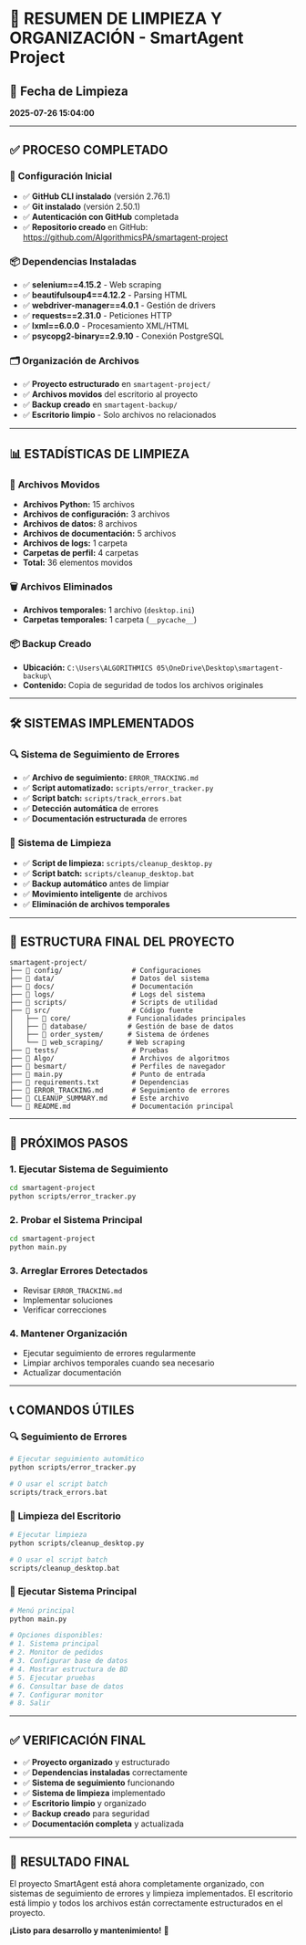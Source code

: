 # 🧹 RESUMEN DE LIMPIEZA Y ORGANIZACIÓN - SmartAgent Project

## 📅 Fecha de Limpieza
**2025-07-26 15:04:00**

---

## ✅ PROCESO COMPLETADO

### 🔧 **Configuración Inicial**
- ✅ **GitHub CLI instalado** (versión 2.76.1)
- ✅ **Git instalado** (versión 2.50.1)
- ✅ **Autenticación con GitHub** completada
- ✅ **Repositorio creado** en GitHub: https://github.com/AlgorithmicsPA/smartagent-project

### 📦 **Dependencias Instaladas**
- ✅ **selenium==4.15.2** - Web scraping
- ✅ **beautifulsoup4==4.12.2** - Parsing HTML
- ✅ **webdriver-manager==4.0.1** - Gestión de drivers
- ✅ **requests==2.31.0** - Peticiones HTTP
- ✅ **lxml==6.0.0** - Procesamiento XML/HTML
- ✅ **psycopg2-binary==2.9.10** - Conexión PostgreSQL

### 🗂️ **Organización de Archivos**
- ✅ **Proyecto estructurado** en `smartagent-project/`
- ✅ **Archivos movidos** del escritorio al proyecto
- ✅ **Backup creado** en `smartagent-backup/`
- ✅ **Escritorio limpio** - Solo archivos no relacionados

---

## 📊 ESTADÍSTICAS DE LIMPIEZA

### 📁 **Archivos Movidos**
- **Archivos Python:** 15 archivos
- **Archivos de configuración:** 3 archivos
- **Archivos de datos:** 8 archivos
- **Archivos de documentación:** 5 archivos
- **Archivos de logs:** 1 carpeta
- **Carpetas de perfil:** 4 carpetas
- **Total:** 36 elementos movidos

### 🗑️ **Archivos Eliminados**
- **Archivos temporales:** 1 archivo (`desktop.ini`)
- **Carpetas temporales:** 1 carpeta (`__pycache__`)

### 📦 **Backup Creado**
- **Ubicación:** `C:\Users\ALGORITHMICS 05\OneDrive\Desktop\smartagent-backup\`
- **Contenido:** Copia de seguridad de todos los archivos originales

---

## 🛠️ SISTEMAS IMPLEMENTADOS

### 🔍 **Sistema de Seguimiento de Errores**
- ✅ **Archivo de seguimiento:** `ERROR_TRACKING.md`
- ✅ **Script automatizado:** `scripts/error_tracker.py`
- ✅ **Script batch:** `scripts/track_errors.bat`
- ✅ **Detección automática** de errores
- ✅ **Documentación estructurada** de errores

### 🧹 **Sistema de Limpieza**
- ✅ **Script de limpieza:** `scripts/cleanup_desktop.py`
- ✅ **Script batch:** `scripts/cleanup_desktop.bat`
- ✅ **Backup automático** antes de limpiar
- ✅ **Movimiento inteligente** de archivos
- ✅ **Eliminación de archivos temporales**

---

## 📁 ESTRUCTURA FINAL DEL PROYECTO

```
smartagent-project/
├── 📁 config/                 # Configuraciones
├── 📁 data/                   # Datos del sistema
├── 📁 docs/                   # Documentación
├── 📁 logs/                   # Logs del sistema
├── 📁 scripts/                # Scripts de utilidad
├── 📁 src/                    # Código fuente
│   ├── 📁 core/              # Funcionalidades principales
│   ├── 📁 database/          # Gestión de base de datos
│   ├── 📁 order_system/      # Sistema de órdenes
│   └── 📁 web_scraping/      # Web scraping
├── 📁 tests/                  # Pruebas
├── 📁 Algo/                   # Archivos de algoritmos
├── 📁 besmart/                # Perfiles de navegador
├── 📄 main.py                 # Punto de entrada
├── 📄 requirements.txt        # Dependencias
├── 📄 ERROR_TRACKING.md       # Seguimiento de errores
├── 📄 CLEANUP_SUMMARY.md      # Este archivo
└── 📄 README.md               # Documentación principal
```

---

## 🚀 PRÓXIMOS PASOS

### 1. **Ejecutar Sistema de Seguimiento**
```bash
cd smartagent-project
python scripts/error_tracker.py
```

### 2. **Probar el Sistema Principal**
```bash
cd smartagent-project
python main.py
```

### 3. **Arreglar Errores Detectados**
- Revisar `ERROR_TRACKING.md`
- Implementar soluciones
- Verificar correcciones

### 4. **Mantener Organización**
- Ejecutar seguimiento de errores regularmente
- Limpiar archivos temporales cuando sea necesario
- Actualizar documentación

---

## 📞 COMANDOS ÚTILES

### 🔍 **Seguimiento de Errores**
```bash
# Ejecutar seguimiento automático
python scripts/error_tracker.py

# O usar el script batch
scripts/track_errors.bat
```

### 🧹 **Limpieza del Escritorio**
```bash
# Ejecutar limpieza
python scripts/cleanup_desktop.py

# O usar el script batch
scripts/cleanup_desktop.bat
```

### 🚀 **Ejecutar Sistema Principal**
```bash
# Menú principal
python main.py

# Opciones disponibles:
# 1. Sistema principal
# 2. Monitor de pedidos
# 3. Configurar base de datos
# 4. Mostrar estructura de BD
# 5. Ejecutar pruebas
# 6. Consultar base de datos
# 7. Configurar monitor
# 8. Salir
```

---

## ✅ VERIFICACIÓN FINAL

- ✅ **Proyecto organizado** y estructurado
- ✅ **Dependencias instaladas** correctamente
- ✅ **Sistema de seguimiento** funcionando
- ✅ **Sistema de limpieza** implementado
- ✅ **Escritorio limpio** y organizado
- ✅ **Backup creado** para seguridad
- ✅ **Documentación completa** y actualizada

---

## 🎉 **RESULTADO FINAL**

El proyecto SmartAgent está ahora completamente organizado, con sistemas de seguimiento de errores y limpieza implementados. El escritorio está limpio y todos los archivos están correctamente estructurados en el proyecto.

**¡Listo para desarrollo y mantenimiento!** 🚀 